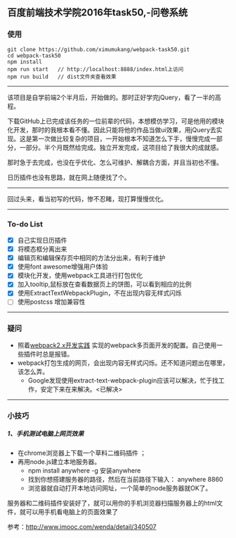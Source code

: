 ## 百度前端技术学院2016年task50,-问卷系统
### 使用
  ```
  git clone https://github.com/ximumukang/webpack-task50.git
  cd webpack-task50
  npm install
  npm run start   // http://localhost:8888/index.html上访问
  npm run build   // dist文件夹查看效果

  ```
---
该项目是自学前端2个半月后，开始做的。那时正好学完jQuery，看了一半的高程。
 
下载GitHub上已完成该任务的一位前辈的代码，本想模仿学习，可是他用的模块化开发，那时的我根本看不懂。因此只能将他的作品当做ui效果，用jQuery去实现。这是第一次做比较复杂的项目，一开始根本不知道怎么下手，慢慢完成一部分，一部分。半个月既然给完成。独立开发完成，这项目给了我很大的成就感。
 
那时急于去完成，也没在乎优化、怎么可维护、解耦合方面，并且当初也不懂。
 
日历插件也没有思路，就在网上随便找了个。

---
回过头来，看当初写的代码，惨不忍睹，现打算慢慢优化。

---

### To-do List

- [x] 自己实现日历插件
- [x] 将模态框分离出来
- [x] 编辑页和编辑保存页中相同的方法分出来，有利于维护
- [x] 使用font awesome增强用户体验
- [x] 模块化开发，使用webpack工具进行打包优化
- [x] 加入tooltip,鼠标放在查看数据页上的饼图，可以看到相应的比例
- [x] 使用ExtractTextWebpackPlugin，不在出现内容无样式闪烁
- [ ] 使用postcss 增加兼容性

 ---
### 疑问
- 照着[webpack2.x开发实践](https://zhuanlan.zhihu.com/p/26645496)
实现的webpack多页面开发的配置。自己使用一些插件时总是报错。
- webpack打包生成的网页，会出现内容无样式闪烁。还不知道问题出在哪里，该怎么弄。
  - Google发现使用extract-text-webpack-plugin应该可以解决，忙于找工作，安定下来在来解决。<已解决>
---
### 小技巧
##### 1、手机测试电脑上网页效果
- 在chrome浏览器上下载一个草料二维码插件 ；
-  再用node.js建立本地服务器。
    - npm install anywhere -g  安装anywhere
    - 找到你想搭建服务器的路径，然后在当前路径下输入： anywhere 8860
    - 浏览器就自动打开本地访问网址，一个简单的node服务器就OK了。

服务器和二维码插件安装好了，就可以用你的手机浏览器扫描服务器上的html文件，就可以用手机看电脑上的页面效果了

参考：http://www.imooc.com/wenda/detail/340507




